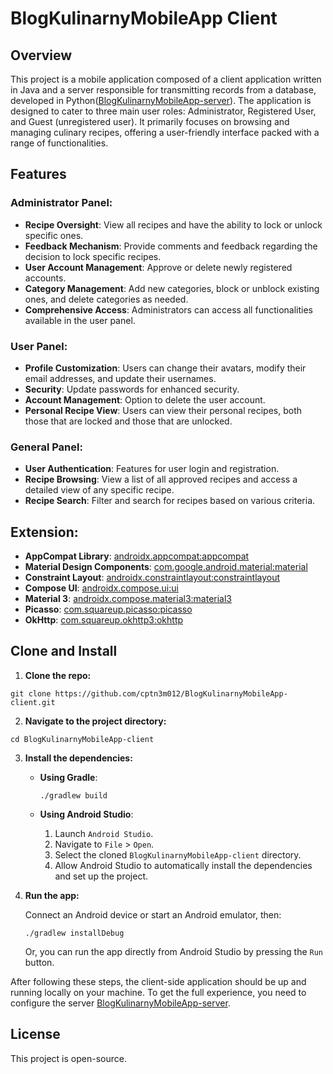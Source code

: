 # BlogKulinarnyMobileApp Client

## Overview
This project is a mobile application composed of a client application written in Java and a server responsible for transmitting records from a database, developed in Python([BlogKulinarnyMobileApp-server](https://github.com/cptn3m012/BlogKulinarnyMobileApp-server)). The application is designed to cater to three main user roles: Administrator, Registered User, and Guest (unregistered user). It primarily focuses on browsing and managing culinary recipes, offering a user-friendly interface packed with a range of functionalities.

## Features

### Administrator Panel:
- **Recipe Oversight**: View all recipes and have the ability to lock or unlock specific ones.
- **Feedback Mechanism**: Provide comments and feedback regarding the decision to lock specific recipes.
- **User Account Management**: Approve or delete newly registered accounts.
- **Category Management**: Add new categories, block or unblock existing ones, and delete categories as needed.
- **Comprehensive Access**: Administrators can access all functionalities available in the user panel.

### User Panel:
- **Profile Customization**: Users can change their avatars, modify their email addresses, and update their usernames.
- **Security**: Update passwords for enhanced security.
- **Account Management**: Option to delete the user account.
- **Personal Recipe View**: Users can view their personal recipes, both those that are locked and those that are unlocked.

### General Panel:
- **User Authentication**: Features for user login and registration.
- **Recipe Browsing**: View a list of all approved recipes and access a detailed view of any specific recipe.
- **Recipe Search**: Filter and search for recipes based on various criteria.

## Extension:
* **AppCompat Library**: [androidx.appcompat:appcompat](https://developer.android.com/jetpack/androidx/releases/appcompat)
* **Material Design Components**: [com.google.android.material:material](https://material.io/develop/android/docs/getting-started/)
* **Constraint Layout**: [androidx.constraintlayout:constraintlayout](https://developer.android.com/reference/androidx/constraintlayout/widget/ConstraintLayout)
* **Compose UI**: [androidx.compose.ui:ui](https://developer.android.com/jetpack/androidx/releases/compose-ui)
* **Material 3**: [androidx.compose.material3:material3](https://developer.android.com/jetpack/androidx/releases/compose-material-3)
* **Picasso**: [com.squareup.picasso:picasso](https://square.github.io/picasso/)
* **OkHttp**: [com.squareup.okhttp3:okhttp](https://square.github.io/okhttp/)



## Clone and Install

1. **Clone the repo:**
```
git clone https://github.com/cptn3m012/BlogKulinarnyMobileApp-client.git
```

2. **Navigate to the project directory:**
```
cd BlogKulinarnyMobileApp-client
```

3. **Install the dependencies:**

   - **Using Gradle**:
     ```
     ./gradlew build
     ```

   - **Using Android Studio**:
     1. Launch `Android Studio`.
     2. Navigate to `File` > `Open`.
     3. Select the cloned `BlogKulinarnyMobileApp-client` directory.
     4. Allow Android Studio to automatically install the dependencies and set up the project.

4. **Run the app:**

   Connect an Android device or start an Android emulator, then:
   ```
   ./gradlew installDebug
   ```
   Or, you can run the app directly from Android Studio by pressing the `Run` button.

After following these steps, the client-side application should be up and running locally on your machine. To get the full experience, you need to configure the server [BlogKulinarnyMobileApp-server](https://github.com/cptn3m012/BlogKulinarnyMobileApp-server).


## License
This project is open-source. 

